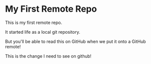 # My First Remote Repo

This is my first remote repo.

It started life as a local git repository.

But you'll be able to read this on GitHub when we put it onto a GitHub remote!

This is the change I need to see on github!
